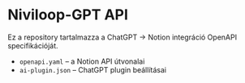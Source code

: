 # Niviloop-GPT API

Ez a repository tartalmazza a ChatGPT → Notion integráció OpenAPI specifikációját.

- `openapi.yaml` – a Notion API útvonalai
- `ai-plugin.json` – ChatGPT plugin beállításai
